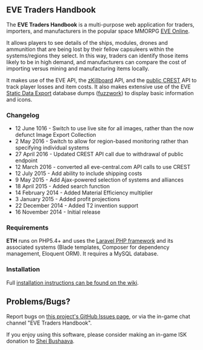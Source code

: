 ## EVE Traders Handbook

The **EVE Traders Handbook** is a multi-purpose web application for traders, importers, and manufacturers in the popular space MMORPG [EVE Online](http://www.eveonline.com/).

It allows players to see details of the ships, modules, drones and ammunition that are being lost by their fellow capsuleers within the systems/regions they select. In this way, traders can identify those items likely to be in high demand, and manufacturers can compare the cost of importing versus mining and manufacturing items locally.

It makes use of the EVE API, the [zKillboard](http://zkillboard.com/) API, and the [public CREST](https://developers.eveonline.com/) API to track player losses and item costs. It also makes extensive use of the EVE [Static Data Export](https://developers.eveonline.com/resource/static-data-export) database dumps ([fuzzwork](https://www.fuzzwork.co.uk/dump/latest/)) to display basic information and icons.

### Changelog

* 12 June 1016 - Switch to use live site for all images, rather than the now defunct Image Export Collection
* 2 May 2016 - Switch to allow for region-based monitoring rather than specifying individual systems
* 27 April 2016 - Updated CREST API call due to withdrawal of public endpoint
* 12 March 2016 - converted all eve-central.com API calls to use CREST
* 12 July 2015 - Add ability to include shipping costs
* 9 May 2015 - Add Ajax-powered selection of systems and alliances
* 18 April 2015 - Added search function
* 14 February 2014 - Added Material Efficiency multiplier
* 3 January 2015 - Added profit projections
* 22 December 2014 - Added T2 invention support
* 16 November 2014 - Initial release

### Requirements

**ETH** runs on PHP5.4+ and uses the [Laravel PHP framework](http://laravel.com/) and its associated systems (Blade templates, Composer for dependency management, Eloquent ORM). It requires a MySQL database.

### Installation

Full [installation instructions can be found on the wiki](https://github.com/matthewpennell/eve-traders-handbook/wiki/Installation).

## Problems/Bugs?

Report bugs on [this project's GitHub Issues page](https://github.com/matthewpennell/eve-traders-handbook/issues), or via the in-game chat channel "EVE Traders Handbook".

If you enjoy using this software, please consider making an in-game ISK donation to [Shei Bushaava](https://gate.eveonline.com/Profile/Shei%20Bushaava).
